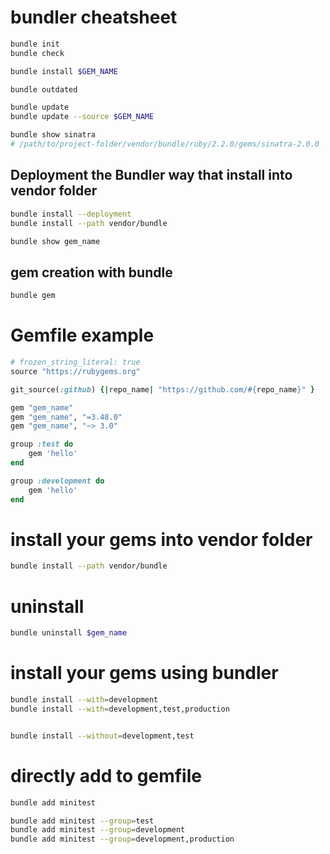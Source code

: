 # bundler cheatsheet

```bash
bundle init
bundle check

bundle install $GEM_NAME

bundle outdated

bundle update
bundle update --source $GEM_NAME

bundle show sinatra
# /path/to/project-folder/vendor/bundle/ruby/2.2.0/gems/sinatra-2.0.0
```


## Deployment the Bundler way that install into vendor folder

```bash
bundle install --deployment
bundle install --path vendor/bundle

bundle show gem_name
```

## gem creation with bundle

```bash
bundle gem
```

# Gemfile example

```ruby
# frozen_string_literal: true
source "https://rubygems.org"

git_source(:github) {|repo_name| "https://github.com/#{repo_name}" }

gem "gem_name"
gem "gem_name", "=3.48.0"
gem "gem_name", "~> 3.0"

group :test do
	gem 'hello'
end

group :development do
	gem 'hello'
end
```

# install your gems into vendor folder

```bash
bundle install --path vendor/bundle
```

# uninstall

```bash
bundle uninstall $gem_name
```

# install your gems using bundler

```bash
bundle install --with=development
bundle install --with=development,test,production


bundle install --without=development,test

```




# directly add to gemfile

```bash
bundle add minitest

bundle add minitest --group=test
bundle add minitest --group=development
bundle add minitest --group=development,production
```
